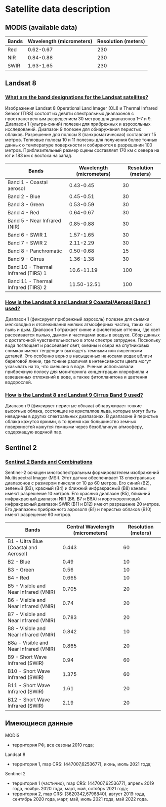 # Satellite data description

## MODIS (available data)

| Bands | Wavelength (micrometers) | Resolution (meters) |
|-------|--------------------------|---------------------|
| Red   | 0.62-0.67                | 230                 |
| NIR   | 0.84-0.88                | 230                 |
| SWIR  | 1.63-1.65                | 230                 |

## Landsat 8

### [What are the band designations for the Landsat satellites?](https://www.usgs.gov/faqs/what-are-band-designations-landsat-satellites)

Изображения Landsat 8 Operational Land Imager (OLI) и Thermal Infrared Sensor (TIRS) состоят из девяти спектральных диапазонов с пространственным разрешением 30 метров для диапазонов 1–7 и 9. Диапазон 1 (ультра-синий) полезен для прибрежных и аэрозольных исследований. Диапазон 9 полезен для обнаружения перистых облаков. Разрешение для полосы 8 (панхроматическая) составляет 15 метров. Тепловые полосы 10 и 11 полезны для получения более точных данных о температуре поверхности и собираются в разрешении 100 метров. Приблизительный размер сцены составляет 170 км с севера на юг и 183 км с востока на запад.

| Bands                               | Wavelength (micrometers) | Resolution (meters) |
|-------------------------------------|--------------------------|---------------------|
| Band 1 - Coastal aerosol            | 0.43-0.45                | 30                  |
| Band 2 - Blue                       | 0.45-0.51                | 30                  |
| Band 3 - Green                      | 0.53-0.59                | 30                  |
| Band 4 - Red                        | 0.64-0.67                | 30                  |
| Band 5 - Near Infrared (NIR)        | 0.85-0.88                | 30                  |
| Band 6 - SWIR 1                     | 1.57-1.65                | 30                  |
| Band 7 - SWIR 2                     | 2.11-2.29                | 30                  |
| Band 8 - Panchromatic               | 0.50-0.68                | 15                  |
| Band 9 - Cirrus                     | 1.36-1.38                | 30                  |
| Band 10 - Thermal Infrared (TIRS) 1 | 10.6-11.19               | 100                 |
| Band 11 - Thermal Infrared (TIRS) 2 | 11.50-12.51              | 100                 |

### [How is the Landsat 8 and Landsat 9 Coastal/Aerosol Band 1 used?](https://www.usgs.gov/faqs/how-landsat-8-and-landsat-9-coastalaerosol-band-1-used)

Диапазон 1 (фиксирует прибрежный аэрозоль) полезен для съемки мелководья и отслеживания мелких атмосферных частиц, таких как пыль и дым. Диапазон 1 отражает синие и фиолетовые оттенки, где свет рассеивается пылью, дымом и частицами воды в воздухе. Сбор данных с достаточной чувствительностью в этом спектре затруднен. Поскольку вода поглощает и рассеивает свет, океаны и озера на спутниковых снимках имеют тенденцию выглядеть темными или лишенными деталей. Это особенно верно в насыщенных наносами водах вблизи береговой линии, где тонкие различия в интенсивности цвета могут указывать на то, что смешано в воде. Ученые использовали прибрежную полосу для мониторинга концентрации хлорофилла и взвешенных отложений в воде, а также фитопланктона и цветения водорослей.

### [How is the Landsat 8 and Landsat 9 Cirrus Band 9 used?](https://www.usgs.gov/faqs/how-landsat-8-and-landsat-9-cirrus-band-9-used)

Диапазон 9 (фиксирует перистые облака) обнаруживает тонкие высотные облака, состоящие из кристаллов льда, которые могут быть невидимы в других спектральных диапазонах. В диапазоне 9 перистые облака кажутся яркими, в то время как большинство земных поверхностей кажутся темными через безоблачную атмосферу, содержащую водяной пар.

## Sentinel 2

### [Sentinel 2 Bands and Combinations](https://gisgeography.com/sentinel-2-bands-combinations/)

Sentinel-2 оснащен многоспектральным формирователем изображений Multispectral Imager (MSI). Этот датчик обеспечивает 13 спектральных диапазонов с размером пикселя от 10 до 60 метров. Его синий (B2), зеленый (B3), красный (B4) и ближний инфракрасный (B8) каналы имеют разрешение 10 метров. Его красный диапазон (B5), ближний инфракрасный диапазон NIR (B6, B7 и B8A) и коротковолновый инфракрасный диапазон SWIR (B11 и B12) имеют разрешение 20 метров. Его диапазоны прибрежного аэрозоля (B1) и перистых облаков (B10) имеют разрешение 60 метров.

| Bands	                                 | Central Wavelength (micrometers) | Resolution (meters) |
|----------------------------------------|----------------------------------|---------------------|
| B1 - Ultra Blue (Coastal and Aerosol)  | 0.443                            | 60                  |
| B2 - Blue                          	   | 0.49         	                  | 10                  |
| B3 - Green                         	   | 0.56         	                  | 10                  |
| B4 - Red                          	   | 0.665         	                  | 10                  |
| B5 - Visible and Near Infrared (VNIR)  | 0.705         	                  | 20                  |
| B6 - Visible and Near Infrared (VNIR)  | 0.74         	                  | 20                  |
| B7 - Visible and Near Infrared (VNIR)  | 0.783         	                  | 20                  |
| B8 - Visible and Near Infrared (VNIR)  | 0.842         	                  | 10                  |
| B8a - Visible and Near Infrared (VNIR) | 0.865         	                  | 20                  |
| B9 - Short Wave Infrared (SWIR)        | 0.94         	                  | 60                  |
| B10 - Short Wave Infrared (SWIR)       | 1.375         	                  | 60                  |
| B11 - Short Wave Infrared (SWIR)       | 1.61         	                  | 20                  |
| B12 - Short Wave Infrared (SWIR)       | 2.19         	                  | 20                  |

## Имеющиеся данные

MODIS
  - территория РФ, все сезоны 2010 года;  

Landsat 8
  - территория 1, map CRS: (447007,6253677), июнь, июль 2021 года;  

Sentinel 2
  - территория 1 (частично), map CRS: (447007,6253677), апрель 2019 года, ноябрь 2020 года, март, май, октябрь 2021 года;    
  - территория 2, map CRS: (3620342,6796840), август 2019 года, сентябрь 2020 года, март, май, июль 2021 года, май 2022 года.
